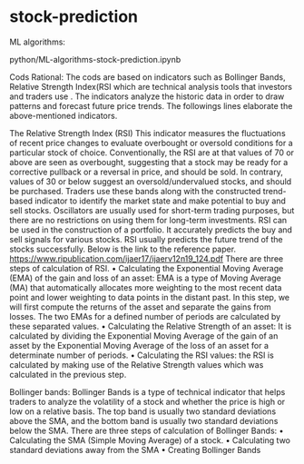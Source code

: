 # stock-prediction
ML algorithms:

python/ML-algorithms-stock-prediction.ipynb

Cods Rational: 
The cods are based on indicators such as  Bollinger Bands, Relative Strength Index(RSI which are technical analysis tools that investors and traders use .  The indicators analyze the historic data in order to draw patterns and forecast future price trends. The followings lines elaborate the above-mentioned indicators. 

The Relative Strength Index (RSI)
This indicator measures the fluctuations of recent price changes to evaluate overbought or oversold conditions for a particular stock of choice. 
Conventionally,  the RSI are at that values of 70 or above are seen as overbought, suggesting that a stock may be ready for a corrective pullback or a reversal in price, and should be sold.  In contrary, values of 30 or below suggest an oversold/undervalued stocks, and should be purchased. 
Traders use these bands along with the constructed trend-based indicator to identify the market state and make potential to buy and sell stocks. Oscillators are usually used for short-term trading purposes, but there are no restrictions on using them for long-term investments.
RSI can be used in the construction of a portfolio. It accurately predicts the buy and sell signals for various stocks. RSI usually predicts the future trend of the stocks successfully. Below is the link to the reference paper.
https://www.ripublication.com/ijaer17/ijaerv12n19_124.pdf
There are three steps of calculation of RSI.
•	Calculating the Exponential Moving Average (EMA) of the gain and loss of an asset: EMA is a type of Moving Average (MA) that automatically allocates more weighting to the most recent data point and lower weighting to data points in the distant past. In this step, we will first compute the returns of the asset and separate the gains from losses. The two EMAs for a defined number of periods are calculated by these separated values.
•	Calculating the Relative Strength of an asset: It is calculated by dividing the Exponential Moving Average of the gain of an asset by the Exponential Moving Average of the loss of an asset for a determinate number of periods. 
•	Calculating the RSI values: the RSI is calculated by making use of the Relative Strength values which was calculated in the previous step.  

Bollinger bands:
Bollinger Bands is a type of technical indicator that helps traders to analyze the volatility of a stock and whether the price is high or low on a relative basis. The top band is usually two standard deviations above the SMA, and the bottom band is usually two standard deviations below the SMA. 
There are three steps of calculation of Bollinger Bands:
•	Calculating the SMA (Simple Moving Average) of a stock.
•	Calculating two standard deviations away from the SMA
•	Creating Bollinger Bands



